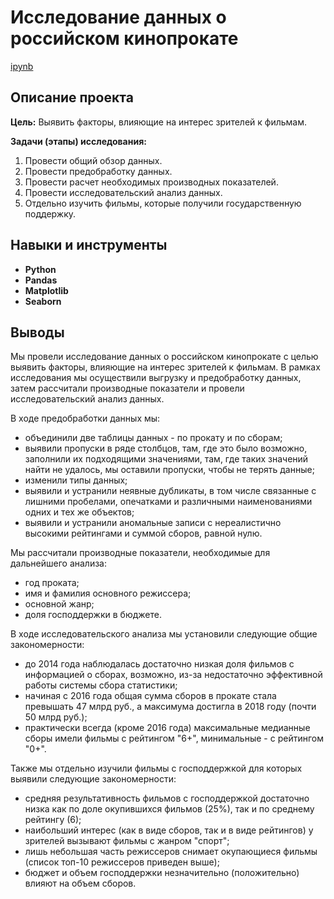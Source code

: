 # Исследование данных о российском кинопрокате

[ipynb](movies_database.ipynb)

## Описание проекта

**Цель:** Выявить факторы, влияющие на интерес зрителей к фильмам.

**Задачи (этапы) исследования:**
1. Провести общий обзор данных.
2. Провести предобработку данных.
3. Провести расчет необходимых производных показателей.
4. Провести исследовательский анализ данных.
5. Отдельно изучить фильмы, которые получили государственную поддержку.

## Навыки и инструменты

- **Python**
- **Pandas**
- **Matplotlib**
- **Seaborn**

## Выводы

Мы провели исследование данных о российском кинопрокате с целью выявить факторы, влияющие на интерес зрителей к фильмам.
В рамках исследования мы осуществили выгрузку и предобработку данных, затем рассчитали производные показатели и провели исследовательский анализ данных.

В ходе предобработки данных мы:
- объединили две таблицы данных - по прокату и по сборам;
- выявили пропуски в ряде столбцов, там, где это было возможно, заполнили их подходящими значениями, там, где таких значений найти не удалось, мы оставили пропуски, чтобы не терять данные;
- изменили типы данных;
- выявили и устранили неявные дубликаты, в том числе связанные с лишними пробелами, опечатками и различными наименованиями одних и тех же объектов;
- выявили и устранили аномальные записи с нереалистично высокими рейтингами и суммой сборов, равной нулю.

Мы рассчитали производные показатели, необходимые для дальнейшего анализа:
- год проката;
- имя и фамилия основного режиссера;
- основной жанр;
- доля господдержки в бюджете.

В ходе исследовательского анализа мы установили следующие общие закономерности:
- до 2014 года наблюдалась достаточно низкая доля фильмов с информацией о сборах, возможно, из-за недостаточно эффективной работы системы сбора статистики;
- начиная с 2016 года общая сумма сборов в прокате стала превышать 47 млрд руб., а максимума достигла в 2018 году (почти 50 млрд руб.);
- практически всегда (кроме 2016 года) максимальные медианные сборы имели фильмы с рейтингом "6+", минимальные - с рейтингом "0+".

Также мы отдельно изучили фильмы с господдержкой для которых выявили следующие закономерности:
- средняя результативность фильмов с господдержкой достаточно низка как по доле окупившихся фильмов (25%), так и по среднему рейтингу (6);
- наибольший интерес (как в виде сборов, так и в виде рейтингов) у зрителей вызывают фильмы с жанром "спорт";
- лишь небольшая часть режиссеров снимает окупающиеся фильмы (список топ-10 режиссеров приведен выше);
- бюджет и объем господдержки незначительно (положительно) влияют на объем сборов.
